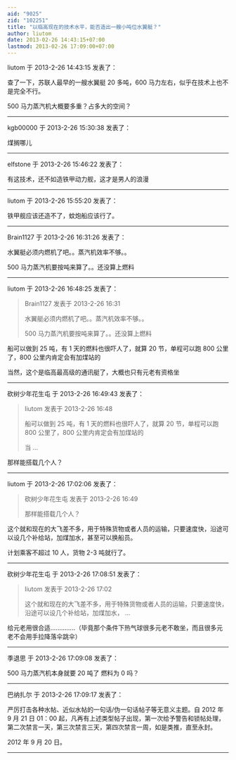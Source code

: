 ```yaml
---
aid: "9025"
zid: "102251"
title: "以临高现在的技术水平，能否造出一艘小吨位水翼艇？"
author: liutom
date: 2013-02-26 14:43:15+07:00
lastmod: 2013-02-26 17:09:00+07:00
---
```


liutom 于 2013-2-26 14:43:15 发表了：

查了一下，苏联人最早的一艘水翼艇 20 多吨，600 马力左右，似乎在技术上也不是完全不行。

500 马力蒸汽机大概要多重？占多大的空间？

---

kgb00000 于 2013-2-26 15:30:38 发表了：

煤搁哪儿

---

elfstone 于 2013-2-26 15:46:22 发表了：

有这技术，还不如造铁甲动力舰，这才是男人的浪漫

---

liutom 于 2013-2-26 15:55:20 发表了：

铁甲舰应该还造不了，蚊炮船应该行了。

---

Brain1127 于 2013-2-26 16:31:26 发表了：

水翼艇必须内燃机了吧。。蒸汽机效率不够。。

500 马力蒸汽机要按吨来算了。。还没算上燃料

---

liutom 于 2013-2-26 16:48:25 发表了：

> Brain1127 发表于 2013-2-26 16:31
>
> 水翼艇必须内燃机了吧。。蒸汽机效率不够。。
>
> 500 马力蒸汽机要按吨来算了。。还没算上燃料

船可以做到 25 吨，有 1 天的燃料也很吓人了，就算 20 节，单程可以跑 800 公里了，800 公里内肯定会有加煤站的

当然，这个是临高最高级的通讯艇了，大概也只有元老有资格坐

---

砍树少年花生屯 于 2013-2-26 16:49:43 发表了：

> liutom 发表于 2013-2-26 16:48
>
> 船可以做到 25 吨，有 1 天的燃料也很吓人了，就算 20 节，单程可以跑 800 公里了，800 公里内肯定会有加煤站的
>
> 当 ...

那样能搭载几个人？

---

liutom 于 2013-2-26 17:02:06 发表了：

> 砍树少年花生屯 发表于 2013-2-26 16:49
>
> 那样能搭载几个人？

这个就和现在的大飞差不多，用于特殊货物或者人员的运输，只要速度快，沿途可以设几个补给站，加煤加水，甚至可以换船员。

计划乘客不超过 10 人，货物 2-3 吨就行了。

---

砍树少年花生屯 于 2013-2-26 17:08:51 发表了：

> liutom 发表于 2013-2-26 17:02
>
> 这个就和现在的大飞差不多，用于特殊货物或者人员的运输，只要速度快，沿途可以设几个补给站，加煤加水， ...

给元老用很合适..............（毕竟那个条件下热气球很多元老不敢坐，而且很多元老不会用手拉降落伞跳伞）

---

季退思 于 2013-2-26 17:09:08 发表了：

500 马力蒸汽机本身就要 20 吨了 燃料为 0 吗？

---

巴纳扎尔 于 2013-2-26 17:09:17 发表了：

严厉打击各种水帖、近似水帖的一句话/伪一句话帖子等无意义主题。自 2012 年 9 月 21 日 01：00 起，凡再有上述类型帖子出现，第一次给予警告和锁帖处理，第二次禁言一天，第三次禁言三天，第四次禁言一周，如是类推，直至永封。

2012 年 9 月 20 日。

---
